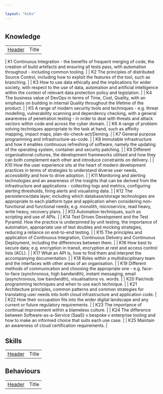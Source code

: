 ```yaml
---

layout: "ksbs"
---
```

#

## Knowledge

|  |  |
| - | - |
| [Header](../tags/example/) | Title |

| K1 Continuous Integration - the benefits of frequent merging of code, the creation of build artefacts and ensuring all tests pass, with automation throughout - including common tooling. |
| K2 The principles of distributed Source Control, including how to exploit the features of the tool, such as branching. |
| K3 How to use data ethically and the implications for wider society, with respect to the use of data, automation and artificial intelligence within the context of relevant data protection policy and legislation. |
| K4 The business value of DevOps in terms of Time, Cost, Quality, with an emphasis on building in internal Quality throughout the lifetime of the product. |
| K5 A range of modern security tools and techniques - e.g. threat modelling, vulnerability scanning and dependency checking, with a general awareness of penetration testing - in order to deal with threats and attack vectors within code and across the cyber domain. |
| K6 A range of problem solving techniques appropriate to the task at hand, such as affinity mapping, impact maps, plan-do-check-act/Deming. |
| K7 General purpose programming and infrastructure-as-code. |
| K8 Immutable infrastructure and how it enables continuous refreshing of software, namely the updating of the operating system, container and security patching. |
| K9 Different organisational cultures, the development frameworks utilised and how they can both complement each other and introduce constraints on delivery. |
| K10 How the user experience sits at the heart of modern development practices in terms of strategies to understand diverse user needs, accessibility and how to drive adoption. |
| K11 Monitoring and alerting technologies and an awareness of the insights that can be derived from the infrastructure and applications - collecting logs and metrics, configuring alerting thresholds, firing alerts and visualising data. |
| K12 The persistence/data layer, including which database/storage technologies are appropriate to each platform type and application when considering non-functional and functional needs; e.g. monolith, microservice, read heavy, write heavy, recovery plans. |
| K13 Automation techniques, such as scripting and use of APIs. |
| K14 Test Driven Development and the Test Pyramid. How the practice is underpinned by unit testing, the importance of automation, appropriate use of test doubles and mocking strategies, reducing a reliance on end-to-end testing. |
| K15 The principles and application of Continuous Integration, Continuous Delivery and Continuous Deployment, including the differences between them. |
| K16 How best to secure data; e.g. encryption in transit, encryption at rest and access control lists (ACL). |
| K17 What an API is, how to find them and interpret the accompanying documentation. |
| K18 Roles within a multidisciplinary team and the interfaces with other areas of an organisation. |
| K19 Different methods of communication and choosing the appropriate one - e.g. face-to-face (synchronous, high bandwidth), instant messaging, email (asynchronous, low bandwidth), visualisations vs. words. |
| K20 Pair/mob programming techniques and when to use each technique. |
| K21 Architecture principles, common patterns and common strategies for translating user needs into both cloud infrastructure and application code. |
| K22 How their occupation fits into the wider digital landscape and any current or future regulatory requirements. |
| K23 The importance of continual improvement within a blameless culture. |
| K24 The difference between Software-as-a-Service (SaaS) v bespoke v enterprise tooling and how to make an informed choice that suits each use case. |
| K25 Maintain an awareness of cloud certification requirements. |

## Skills

|  |  |
| - | - |
| [Header](../tags/example/) | Title |

## Behaviours

|  |  |
| - | - |
| [Header](../tags/example/) | Title |
